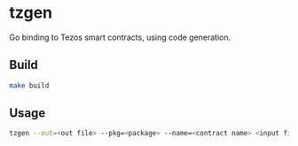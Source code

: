 # tzgen

Go binding to Tezos smart contracts, using code generation.

## Build

```bash
make build
```

## Usage

```bash
tzgen --out=<out file> --pkg=<package> --name=<contract name> <input file>
```
